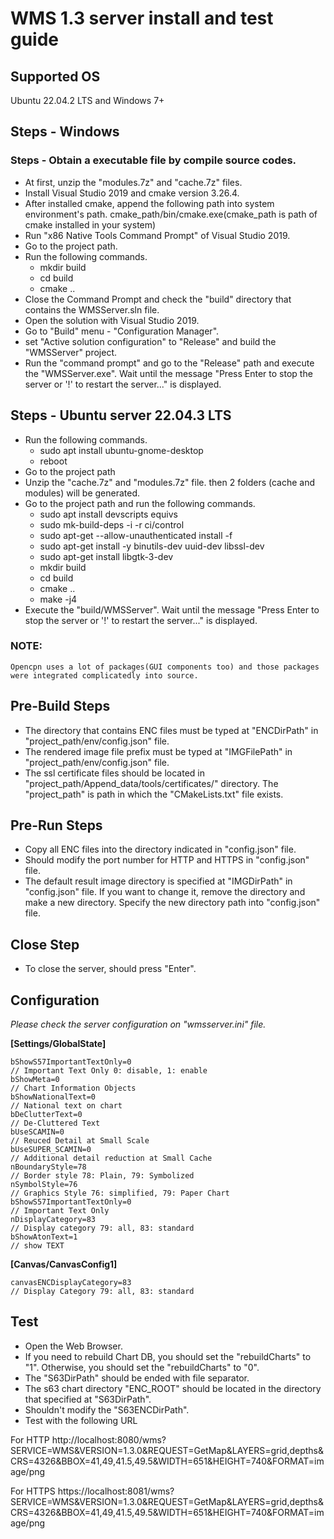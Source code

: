 
# WMS 1.3 server install and test guide

## Supported OS
  Ubuntu 22.04.2 LTS and Windows 7+

## Steps - Windows
### Steps - Obtain a executable file by compile source codes.
* At first, unzip the "modules.7z" and "cache.7z" files.
* Install Visual Studio 2019 and cmake version 3.26.4.
* After installed cmake, append the following path into system environment's path.
   cmake_path/bin/cmake.exe(cmake_path is path of cmake installed in your system)
* Run "x86 Native Tools Command Prompt" of Visual Studio 2019.
* Go to the project path.
* Run the following commands.
  - mkdir build
  - cd build
  - cmake ..
* Close the Command Prompt and check the "build" directory that contains the WMSServer.sln file.
* Open the solution with Visual Studio 2019.
* Go to "Build" menu - "Configuration Manager".
* set "Active solution configuration" to "Release" and build the "WMSServer" project.
* Run the "command prompt" and go to the "Release" path and execute the "WMSServer.exe".
  Wait until the message "Press Enter to stop the server or '!' to restart the server..." is displayed.

## Steps - Ubuntu server 22.04.3 LTS
* Run the following commands.
  - sudo apt install ubuntu-gnome-desktop 
  - reboot
* Go to the project path
* Unzip the "cache.7z" and "modules.7z" file. then 2 folders (cache and modules) will be generated.
* Go to the project path and run the following commands.
  - sudo apt install devscripts equivs
  - sudo mk-build-deps -i -r ci/control
  - sudo apt-get --allow-unauthenticated install -f
  - sudo apt-get install -y binutils-dev uuid-dev libssl-dev  
  - sudo apt-get install libgtk-3-dev
  - mkdir build
  - cd build
  - cmake ..
  - make -j4
* Execute the "build/WMSServer".
  Wait until the message "Press Enter to stop the server or '!' to restart the server..." is displayed.
  
### NOTE:
	Opencpn uses a lot of packages(GUI components too) and those packages were integrated complicatedly into source.

## Pre-Build Steps
* The directory that contains ENC files must be typed at "ENCDirPath" in "project_path/env/config.json" file.  
* The rendered image file prefix must be typed at "IMGFilePath" in "project_path/env/config.json" file.
* The ssl certificate files should be located in "project_path/Append_data/tools/certificates/" directory.
The "project_path" is path in which the "CMakeLists.txt" file exists.

## Pre-Run Steps
* Copy all ENC files into the directory indicated in "config.json" file.
* Should modify the port number for HTTP and HTTPS in "config.json" file.
* The default result image directory is specified at "IMGDirPath" in "config.json" file.
  If you want to change it, remove the directory and make a new directory. Specify the new directory path into "config.json" file.

## Close Step
* To close the server, should press "Enter".

## Configuration
*Please check the server configuration on "wmsserver.ini" file.*

  **[Settings/GlobalState]**
  
    bShowS57ImportantTextOnly=0 	
    // Important Text Only 0: disable, 1: enable
    bShowMeta=0 					        
    // Chart Information Objects
    bShowNationalText=0 			    
    // National text on chart
    bDeClutterText=0 				      
    // De-Cluttered Text
    bUseSCAMIN=0 					        
    // Reuced Detail at Small Scale
    bUseSUPER_SCAMIN=0 				    
    // Additional detail reduction at Small Cache
    nBoundaryStyle=78 				    
    // Border style 78: Plain, 79: Symbolized
    nSymbolStyle=76 				      
    // Graphics Style 76: simplified, 79: Paper Chart
    bShowS57ImportantTextOnly=0 	
    // Important Text Only
    nDisplayCategory=83 			    
    // Display category 79: all, 83: standard
    bShowAtonText=1 				      
    // show TEXT

  **[Canvas/CanvasConfig1]**
  
    canvasENCDisplayCategory=83 		    
    // Display Category 79: all, 83: standard 

## Test
* Open the Web Browser.
* If you need to rebuild Chart DB, you should set the "rebuildCharts" to "1". Otherwise, you should set the "rebuildCharts" to "0".
* The "S63DirPath" should be ended with file separator.
* The s63 chart directory "ENC_ROOT" should be located in the directory that specified at "S63DirPath".
* Shouldn't modify the "S63ENCDirPath".
* Test with the following URL

For HTTP
  http://localhost:8080/wms?SERVICE=WMS&VERSION=1.3.0&REQUEST=GetMap&LAYERS=grid,depths&CRS=4326&BBOX=41,49,41.5,49.5&WIDTH=651&HEIGHT=740&FORMAT=image/png

For HTTPS
  https://localhost:8081/wms?SERVICE=WMS&VERSION=1.3.0&REQUEST=GetMap&LAYERS=grid,depths&CRS=4326&BBOX=41,49,41.5,49.5&WIDTH=651&HEIGHT=740&FORMAT=image/png
